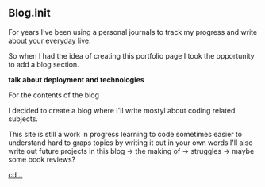 ## Blog.init 

For years I've been using a personal journals to track my progress and write about your everyday live.

So when I had the idea of creating this portfolio page I took the opportunity to add a blog section.

**talk about deployment and technologies**

For the contents of the blog

I decided to create a blog where I'll write mostyl about coding related subjects.



This site is still a work in progress 
learning to code
sometimes easier to understand hard to graps topics by writing it out in your own words
I'll also write out future projects in this blog -> the making of -> struggles -> maybe some book reviews?


[cd ..](/blog)
